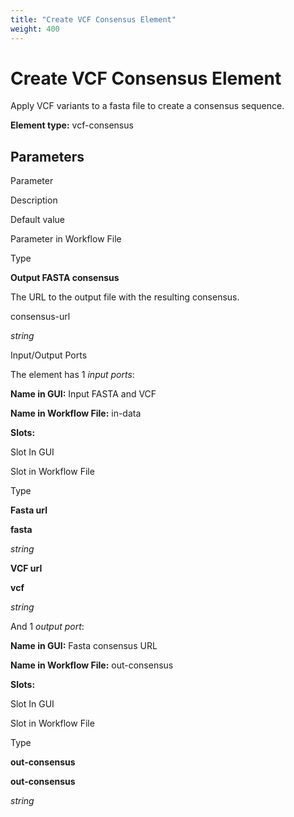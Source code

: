 ```yaml
---
title: "Create VCF Consensus Element"
weight: 400
---
```



# Create VCF Consensus Element

Apply VCF variants to a fasta file to create a consensus sequence.

**Element type:** vcf-consensus

Parameters
----------

Parameter

Description

Default value

Parameter in Workflow File

Type

**Output FASTA consensus**

The URL to the output file with the resulting consensus.



consensus-url

_string_

Input/Output Ports

The element has 1 _input ports_:

**Name in GUI:** Input FASTA and VCF

**Name in Workflow File:** in-data

**Slots:**

Slot In GUI

Slot in Workflow File

Type

**Fasta url**

**fasta**

_string_

**VCF url**

**vcf**

_string_

And 1 _output port_:

**Name in GUI:** Fasta consensus URL

**Name in Workflow File:** out-consensus

**Slots:**

Slot In GUI

Slot in Workflow File

Type

**out-consensus**

**out-consensus**

_string_
